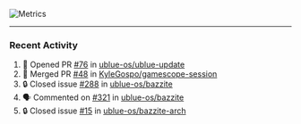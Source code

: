 ![Metrics](https://metrics.lecoq.io/KyleGospo?template=classic&base=header%2C%20activity%2C%20community%2C%20repositories%2C%20metadata&base.indepth=false&base.hireable=false&base.skip=false&config.timezone=America%2FLos_Angeles)

---
### Recent Activity
<!--START_SECTION:activity-->
1. 💪 Opened PR [#76](https://github.com/ublue-os/ublue-update/pull/76) in [ublue-os/ublue-update](https://github.com/ublue-os/ublue-update)
2. 🎉 Merged PR [#48](https://github.com/KyleGospo/gamescope-session/pull/48) in [KyleGospo/gamescope-session](https://github.com/KyleGospo/gamescope-session)
3. 🔒 Closed issue [#288](https://github.com/ublue-os/bazzite/issues/288) in [ublue-os/bazzite](https://github.com/ublue-os/bazzite)
4. 🗣 Commented on [#321](https://github.com/ublue-os/bazzite/issues/321#issuecomment-1742202555) in [ublue-os/bazzite](https://github.com/ublue-os/bazzite)
5. 🔒 Closed issue [#15](https://github.com/ublue-os/bazzite-arch/issues/15) in [ublue-os/bazzite-arch](https://github.com/ublue-os/bazzite-arch)
<!--END_SECTION:activity-->
